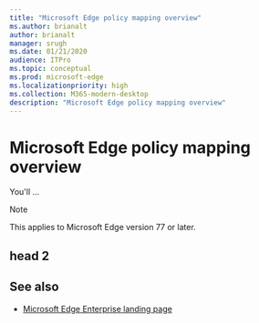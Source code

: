 ```yaml
---
title: "Microsoft Edge policy mapping overview"
ms.author: brianalt
author: brianalt
manager: srugh
ms.date: 01/21/2020
audience: ITPro
ms.topic: conceptual
ms.prod: microsoft-edge
ms.localizationpriority: high
ms.collection: M365-modern-desktop
description: "Microsoft Edge policy mapping overview"
---
```


# Microsoft Edge policy mapping overview

You'll ...

> [!NOTE]
> This applies  to Microsoft Edge version 77 or later.

## head 2

## See also

- [Microsoft Edge Enterprise landing page](https://aka.ms/EdgeEnterprise)
